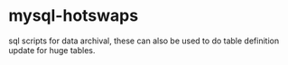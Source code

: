 # mysql-hotswaps
sql scripts for data archival, these can also be used to do table definition update for huge tables.
